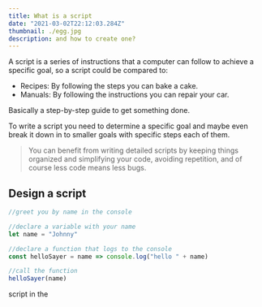 ```yaml
---
title: What is a script
date: "2021-03-02T22:12:03.284Z"
thumbnail: ./egg.jpg
description: and how to create one?
---
```


A script is a series of instructions that a computer can follow
to achieve a specific goal, so a script could be compared to:

- Recipes: By following the steps you can bake a cake.
- Manuals: By following the instructions you can repair your car.

Basically a step-by-step guide to get something done.

To write a script you need to determine a specific goal and maybe even break it down in to smaller goals with specific steps each of them.

> You can benefit from writing detailed scripts by keeping things organized and simplifying your code,
> avoiding repetition, and of course less code means less bugs.

## Design a script

```js
//greet you by name in the console

//declare a variable with your name
let name = "Johnny"

//declare a function that logs to the console
const helloSayer = name => console.log("hello " + name)

//call the function
helloSayer(name)
```

script in the

